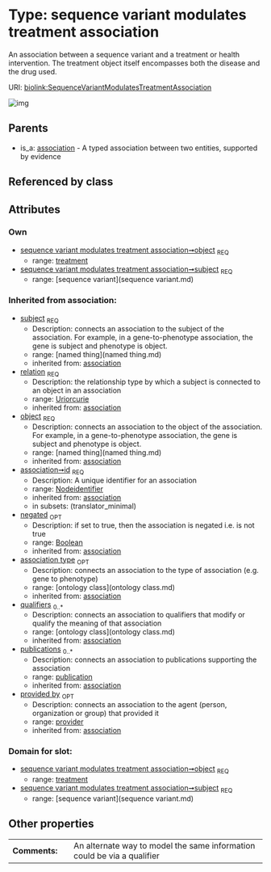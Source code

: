 
# Type: sequence variant modulates treatment association


An association between a sequence variant and a treatment or health intervention. The treatment object itself encompasses both the disease and the drug used.

URI: [biolink:SequenceVariantModulatesTreatmentAssociation](https://w3id.org/biolink/vocab/SequenceVariantModulatesTreatmentAssociation)


![img](http://yuml.me/diagram/nofunky;dir:TB/class/\[Provider]<provided%20by(i)%200..1-%20\[SequenceVariantModulatesTreatmentAssociation&#124;relation(i):uriorcurie;id(i):nodeidentifier;negated(i):boolean%20%3F],%20\[Publication]<publications(i)%200..*-%20\[SequenceVariantModulatesTreatmentAssociation],%20\[OntologyClass]<qualifiers(i)%200..*-%20\[SequenceVariantModulatesTreatmentAssociation],%20\[OntologyClass]<association%20type(i)%200..1-%20\[SequenceVariantModulatesTreatmentAssociation],%20\[Treatment]<object%201..1-%20\[SequenceVariantModulatesTreatmentAssociation],%20\[SequenceVariant]<subject%201..1-%20\[SequenceVariantModulatesTreatmentAssociation],%20\[Association]^-\[SequenceVariantModulatesTreatmentAssociation])

## Parents

 *  is_a: [association](association.md) - A typed association between two entities, supported by evidence

## Referenced by class


## Attributes


### Own

 * [sequence variant modulates treatment association➞object](sequence_variant_modulates_treatment_association_object.md)  <sub>REQ</sub>
    * range: [treatment](treatment.md)
 * [sequence variant modulates treatment association➞subject](sequence_variant_modulates_treatment_association_subject.md)  <sub>REQ</sub>
    * range: [sequence variant](sequence variant.md)

### Inherited from association:

 * [subject](subject.md)  <sub>REQ</sub>
    * Description: connects an association to the subject of the association. For example, in a gene-to-phenotype association, the gene is subject and phenotype is object.
    * range: [named thing](named thing.md)
    * inherited from: [association](association.md)
 * [relation](relation.md)  <sub>REQ</sub>
    * Description: the relationship type by which a subject is connected to an object in an association
    * range: [Uriorcurie](type/Uriorcurie.md)
    * inherited from: [association](association.md)
 * [object](object.md)  <sub>REQ</sub>
    * Description: connects an association to the object of the association. For example, in a gene-to-phenotype association, the gene is subject and phenotype is object.
    * range: [named thing](named thing.md)
    * inherited from: [association](association.md)
 * [association➞id](association_id.md)  <sub>REQ</sub>
    * Description: A unique identifier for an association
    * range: [Nodeidentifier](type/Nodeidentifier.md)
    * inherited from: [association](association.md)
    * in subsets: (translator_minimal)
 * [negated](negated.md)  <sub>OPT</sub>
    * Description: if set to true, then the association is negated i.e. is not true
    * range: [Boolean](type/Boolean.md)
    * inherited from: [association](association.md)
 * [association type](association_type.md)  <sub>OPT</sub>
    * Description: connects an association to the type of association (e.g. gene to phenotype)
    * range: [ontology class](ontology class.md)
    * inherited from: [association](association.md)
 * [qualifiers](qualifiers.md)  <sub>0..*</sub>
    * Description: connects an association to qualifiers that modify or qualify the meaning of that association
    * range: [ontology class](ontology class.md)
    * inherited from: [association](association.md)
 * [publications](publications.md)  <sub>0..*</sub>
    * Description: connects an association to publications supporting the association
    * range: [publication](publication.md)
    * inherited from: [association](association.md)
 * [provided by](provided_by.md)  <sub>OPT</sub>
    * Description: connects an association to the agent (person, organization or group) that provided it
    * range: [provider](provider.md)
    * inherited from: [association](association.md)

### Domain for slot:

 * [sequence variant modulates treatment association➞object](sequence_variant_modulates_treatment_association_object.md)  <sub>REQ</sub>
    * range: [treatment](treatment.md)
 * [sequence variant modulates treatment association➞subject](sequence_variant_modulates_treatment_association_subject.md)  <sub>REQ</sub>
    * range: [sequence variant](sequence variant.md)

## Other properties

|  |  |  |
| --- | --- | --- |
| **Comments:** | | An alternate way to model the same information could be via a qualifier |

